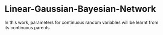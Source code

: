 # Linear-Gaussian-Bayesian-Network
In this work, parameters for continuous random variables will be learnt from its continuous parents
